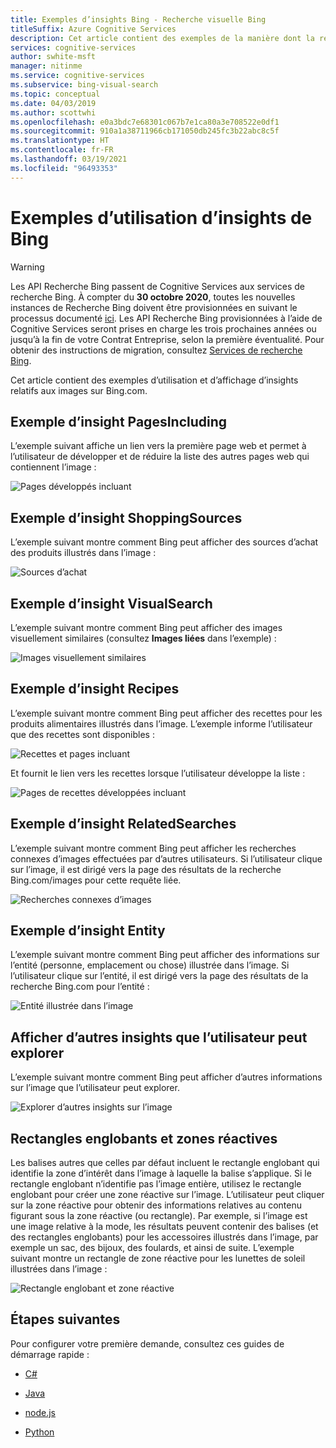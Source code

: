 ```yaml
---
title: Exemples d’insights Bing - Recherche visuelle Bing
titleSuffix: Azure Cognitive Services
description: Cet article contient des exemples de la manière dont la recherche visuelle utilise et présente des insights d’images sur Bing.com.
services: cognitive-services
author: swhite-msft
manager: nitinme
ms.service: cognitive-services
ms.subservice: bing-visual-search
ms.topic: conceptual
ms.date: 04/03/2019
ms.author: scottwhi
ms.openlocfilehash: e0a3bdc7e68301c067b7e1ca80a3e708522e0df1
ms.sourcegitcommit: 910a1a38711966cb171050db245fc3b22abc8c5f
ms.translationtype: HT
ms.contentlocale: fr-FR
ms.lasthandoff: 03/19/2021
ms.locfileid: "96493353"
---
```

# <a name="examples-of-bing-insights-usage"></a>Exemples d’utilisation d’insights de Bing

> [!WARNING]
> Les API Recherche Bing passent de Cognitive Services aux services de recherche Bing. À compter du **30 octobre 2020**, toutes les nouvelles instances de Recherche Bing doivent être provisionnées en suivant le processus documenté [ici](/bing/search-apis/bing-web-search/create-bing-search-service-resource).
> Les API Recherche Bing provisionnées à l’aide de Cognitive Services seront prises en charge les trois prochaines années ou jusqu’à la fin de votre Contrat Entreprise, selon la première éventualité.
> Pour obtenir des instructions de migration, consultez [Services de recherche Bing](/bing/search-apis/bing-web-search/create-bing-search-service-resource).

Cet article contient des exemples d’utilisation et d’affichage d’insights relatifs aux images sur Bing.com.

## <a name="pagesincluding-insight-example"></a>Exemple d’insight PagesIncluding

L’exemple suivant affiche un lien vers la première page web et permet à l’utilisateur de développer et de réduire la liste des autres pages web qui contiennent l’image :

![Pages développés incluant](./media/pages-including.PNG)

## <a name="shoppingsources-insight-example"></a>Exemple d’insight ShoppingSources

L’exemple suivant montre comment Bing peut afficher des sources d’achat des produits illustrés dans l’image :

![Sources d’achat](./media/shopping-sources.PNG)

## <a name="visualsearch-insight-example"></a>Exemple d’insight VisualSearch

L’exemple suivant montre comment Bing peut afficher des images visuellement similaires (consultez **Images liées** dans l’exemple) :

![Images visuellement similaires](./media/similar-images.PNG)

## <a name="recipes-insight-example"></a>Exemple d’insight Recipes

L’exemple suivant montre comment Bing peut afficher des recettes pour les produits alimentaires illustrés dans l’image. L’exemple informe l’utilisateur que des recettes sont disponibles :

![Recettes et pages incluant](./media/recipes-pages-including.PNG)

 Et fournit le lien vers les recettes lorsque l’utilisateur développe la liste :

![Pages de recettes développées incluant](./media/expanded-recipes-pages-including.PNG)

## <a name="relatedsearches-insight-example"></a>Exemple d’insight RelatedSearches

L’exemple suivant montre comment Bing peut afficher les recherches connexes d’images effectuées par d’autres utilisateurs. Si l’utilisateur clique sur l’image, il est dirigé vers la page des résultats de la recherche Bing.com/images pour cette requête liée.

![Recherches connexes d’images](./media/bordered-related-searches.PNG)

## <a name="entity-insight-example"></a>Exemple d’insight Entity

L’exemple suivant montre comment Bing peut afficher des informations sur l’entité (personne, emplacement ou chose) illustrée dans l’image. Si l’utilisateur clique sur l’entité, il est dirigé vers la page des résultats de la recherche Bing.com pour l’entité :

![Entité illustrée dans l’image](./media/entity.PNG)

## <a name="displaying-other-insights-that-the-user-might-explore"></a>Afficher d’autres insights que l’utilisateur peut explorer

L’exemple suivant montre comment Bing peut afficher d’autres informations sur l’image que l’utilisateur peut explorer.

![Explorer d’autres insights sur l’image](./media/apple-pie-more-tags.PNG)

## <a name="bounding-boxes-and-hot-spots"></a>Rectangles englobants et zones réactives

Les balises autres que celles par défaut incluent le rectangle englobant qui identifie la zone d’intérêt dans l’image à laquelle la balise s’applique. Si le rectangle englobant n’identifie pas l’image entière, utilisez le rectangle englobant pour créer une zone réactive sur l’image. L’utilisateur peut cliquer sur la zone réactive pour obtenir des informations relatives au contenu figurant sous la zone réactive (ou rectangle). Par exemple, si l’image est une image relative à la mode, les résultats peuvent contenir des balises (et des rectangles englobants) pour les accessoires illustrés dans l’image, par exemple un sac, des bijoux, des foulards, et ainsi de suite. L’exemple suivant montre un rectangle de zone réactive pour les lunettes de soleil illustrées dans l’image :

![Rectangle englobant et zone réactive](./media/click-to-search.PNG)

## <a name="next-steps"></a>Étapes suivantes

Pour configurer votre première demande, consultez ces guides de démarrage rapide :

* [C#](quickstarts/csharp.md)

* [Java](quickstarts/java.md)

* [node.js](quickstarts/nodejs.md)

* [Python](quickstarts/python.md)